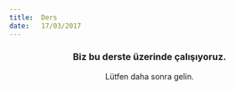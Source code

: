 ```yaml
---
title:  Ders
date:   17/03/2017
---
```


### <center>Biz bu derste üzerinde çalışıyoruz.</center>
<center>Lütfen daha sonra gelin.</center>